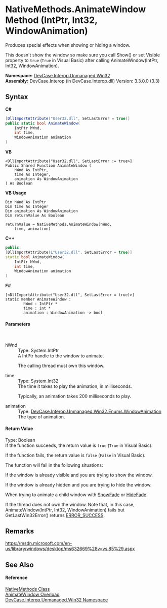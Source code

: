 # NativeMethods.AnimateWindow Method (IntPtr, Int32, WindowAnimation)
 

Produces special effects when showing or hiding a window. 

 This doesn't show the window so make sure you call Show() or set Visible property to `true` (`True` in Visual Basic) after calling AnimateWindow(IntPtr, Int32, WindowAnimation).

**Namespace:**&nbsp;<a href="N_DevCase_Interop_Unmanaged_Win32">DevCase.Interop.Unmanaged.Win32</a><br />**Assembly:**&nbsp;DevCase.Interop (in DevCase.Interop.dll) Version: 3.3.0.0 (3.3)

## Syntax

**C#**<br />
``` C#
[DllImportAttribute("User32.dll", SetLastError = true)]
public static bool AnimateWindow(
	IntPtr hWnd,
	int time,
	WindowAnimation animation
)
```

**VB**<br />
``` VB
<DllImportAttribute("User32.dll", SetLastError := true>]
Public Shared Function AnimateWindow ( 
	hWnd As IntPtr,
	time As Integer,
	animation As WindowAnimation
) As Boolean
```

**VB Usage**<br />
``` VB Usage
Dim hWnd As IntPtr
Dim time As Integer
Dim animation As WindowAnimation
Dim returnValue As Boolean

returnValue = NativeMethods.AnimateWindow(hWnd, 
	time, animation)
```

**C++**<br />
``` C++
public:
[DllImportAttribute(L"User32.dll", SetLastError = true)]
static bool AnimateWindow(
	IntPtr hWnd, 
	int time, 
	WindowAnimation animation
)
```

**F#**<br />
``` F#
[<DllImportAttribute("User32.dll", SetLastError = true)>]
static member AnimateWindow : 
        hWnd : IntPtr * 
        time : int * 
        animation : WindowAnimation -> bool 

```


#### Parameters
&nbsp;<dl><dt>hWnd</dt><dd>Type: System.IntPtr<br />A IntPtr handle to the window to animate. 

 The calling thread must own this window.</dd><dt>time</dt><dd>Type: System.Int32<br />The time it takes to play the animation, in milliseconds. 

 Typically, an animation takes 200 milliseconds to play.</dd><dt>animation</dt><dd>Type: <a href="T_DevCase_Interop_Unmanaged_Win32_Enums_WindowAnimation">DevCase.Interop.Unmanaged.Win32.Enums.WindowAnimation</a><br />The type of animation.</dd></dl>

#### Return Value
Type: Boolean<br />If the function succeeds, the return value is `true` (`True` in Visual Basic). 

 If the function fails, the return value is `false` (`False` in Visual Basic). 

 The function will fail in the following situations: 

 If the window is already visible and you are trying to show the window. 

 If the window is already hidden and you are trying to hide the window. 

 When trying to animate a child window with <a href="T_DevCase_Interop_Unmanaged_Win32_Enums_WindowAnimation">ShowFade</a> or <a href="T_DevCase_Interop_Unmanaged_Win32_Enums_WindowAnimation">HideFade</a>. 

 If the thread does not own the window. Note that, in this case, AnimateWindow(IntPtr, Int32, WindowAnimation) fails but GetLastWin32Error() returns <a href="T_DevCase_Interop_Unmanaged_Win32_Enums_Win32ErrorCode">ERROR_SUCCESS</a>.

## Remarks
<a href="https://msdn.microsoft.com/en-us/library/windows/desktop/ms632669%28v=vs.85%29.aspx" target="_blank">https://msdn.microsoft.com/en-us/library/windows/desktop/ms632669%28v=vs.85%29.aspx</a>

## See Also


#### Reference
<a href="T_DevCase_Interop_Unmanaged_Win32_NativeMethods">NativeMethods Class</a><br /><a href="Overload_DevCase_Interop_Unmanaged_Win32_NativeMethods_AnimateWindow">AnimateWindow Overload</a><br /><a href="N_DevCase_Interop_Unmanaged_Win32">DevCase.Interop.Unmanaged.Win32 Namespace</a><br />